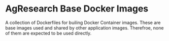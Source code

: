 # AgResearch Base Docker Images

A collection of Dockerfiles for builing Docker Container images. These are base
images used and shared by other application images. Therefroe, none of them are
expected to be used directly.
